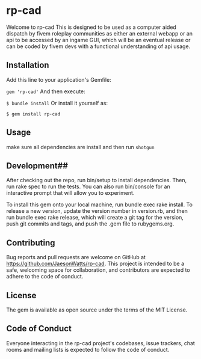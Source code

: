 # rp-cad

Welcome to rp-cad This is designed to be used as a computer aided dispatch by fivem roleplay communities as either an external webapp or an api to be accessed by an ingame GUI, which will be an eventual release or can be coded by fivem devs with a functional understanding of api usage.


## Installation
Add this line to your application's Gemfile:

`gem 'rp-cad'`
And then execute:

`$ bundle install`
Or install it yourself as:

`$ gem install rp-cad`

## Usage

make sure all dependencies are install and then run `shotgun`

## Development##

After checking out the repo, run bin/setup to install dependencies. Then, run rake spec to run the tests. You can also run bin/console for an interactive prompt that will allow you to experiment.

To install this gem onto your local machine, run bundle exec rake install. To release a new version, update the version number in version.rb, and then run bundle exec rake release, which will create a git tag for the version, push git commits and tags, and push the .gem file to rubygems.org.

## Contributing
Bug reports and pull requests are welcome on GitHub at https://github.com/JaesonWatts/rp-cad. This project is intended to be a safe, welcoming space for collaboration, and contributors are expected to adhere to the code of conduct.

## License
The gem is available as open source under the terms of the MIT License.

## Code of Conduct
Everyone interacting in the rp-cad project's codebases, issue trackers, chat rooms and mailing lists is expected to follow the code of conduct.
